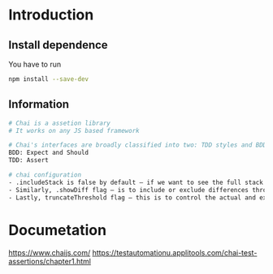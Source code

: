 # Introduction

## Install dependence
You have to run 
```bash
npm install --save-dev
```

## Information
```bash
# Chai is a assetion library
# It works on any JS based framework

# Chai's interfaces are broadly classified into two: TDD styles and BDD styles
BDD: Expect and Should
TDD: Assert

# chai configuration
- .includeStack is false by default — if we want to see the full stack trace, we can set this to true.
- Similarly, .showDiff flag — is to include or exclude differences thrown by the assertion error. By default, it will be true.
- Lastly, truncateThreshold flag — this is to control the actual and expected values in the assertion errors. The default value is 40. We can set to 0 if we want to disable truncating.
```

# Documetation
https://www.chaijs.com/
https://testautomationu.applitools.com/chai-test-assertions/chapter1.html
